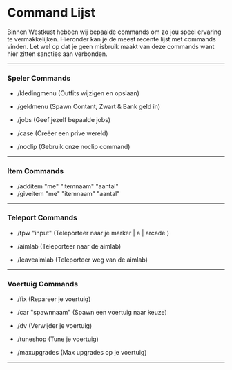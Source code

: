 # Command Lijst
Binnen Westkust hebben wij bepaalde commands om zo jou speel ervaring te vermakkelijken. Hieronder kan je de meest recente lijst met commands vinden. Let wel op dat je geen misbruik maakt van deze commands want hier zitten sancties aan verbonden.

___

### Speler Commands
 * /kledingmenu
(Outfits wijzigen en opslaan)

 * /geldmenu
(Spawn Contant, Zwart & Bank geld in)

 * /jobs
(Geef jezelf bepaalde jobs)

 * /case
(Creëer een prive wereld)

 * /noclip
 (Gebruik onze noclip command)

 ___

### Item Commands
 * /additem "me" "itemnaam" "aantal"
 * /giveitem "me" "itemnaam" "aantal"

 ___

### Teleport Commands

 * /tpw "input"
(Teleporteer naar je marker | a | arcade )

 * /aimlab
 (Teleporteer naar de aimlab)

  * /leaveaimlab
 (Teleporteer weg van de aimlab)

 ___

### Voertuig Commands

 * /fix
(Repareer je voertuig)

 * /car "spawnnaam"
(Spawn een voertuig naar keuze)

 * /dv
(Verwijder je voertuig)

 * /tuneshop
(Tune je voertuig)

 * /maxupgrades
(Max upgrades op je voertuig)

___